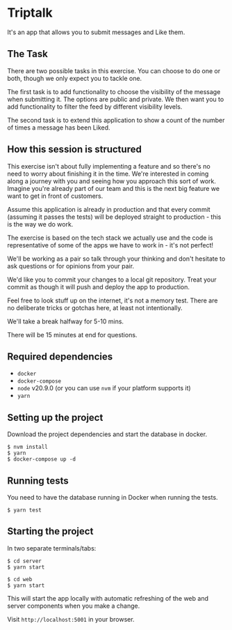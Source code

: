 # Triptalk

It's an app that allows you to submit messages and Like them.

## The Task

There are two possible tasks in this exercise. You can choose to do one or both, though we only expect you to tackle one.

The first task is to add functionality to choose the visibility of the message when submitting it. The options are public and private. We then want you to add functionality to filter the feed by different visibility levels.

The second task is to extend this application to show a count of the number of times a message has been Liked.

## How this session is structured

This exercise isn't about fully implementing a feature and so there's no need to worry about finishing it in the time. We're interested in coming along a journey with you and seeing how you approach this sort of work. Imagine you're already part of our team and this is the next big feature we want to get in front of customers.

Assume this application is already in production and that every commit (assuming it passes the tests) will be deployed straight to production - this is the way we do work.

The exercise is based on the tech stack we actually use and the code is representative of some of the apps we have to work in - it's not perfect!

We'll be working as a pair so talk through your thinking and don't hesitate to ask questions or for opinions from your pair.

We'd like you to commit your changes to a local git repository. Treat your commit as though it will push and deploy the app to production.

Feel free to look stuff up on the internet, it's not a memory test. There are no deliberate tricks or gotchas here, at least not intentionally.

We'll take a break halfway for 5-10 mins.

There will be 15 minutes at end for questions.

## Required dependencies
- `docker`
- `docker-compose`
- `node` v20.9.0 (or you can use `nvm` if your platform supports it)
- `yarn`

## Setting up the project
Download the project dependencies and start the database in docker.
```
$ nvm install
$ yarn
$ docker-compose up -d
```

## Running tests
You need to have the database running in Docker when running the tests.

```
$ yarn test
```

## Starting the project
In two separate terminals/tabs:

```
$ cd server
$ yarn start
```
```
$ cd web
$ yarn start
```

This will start the app locally with automatic refreshing of the web and server components when you make a change.

Visit `http://localhost:5001` in your browser.
